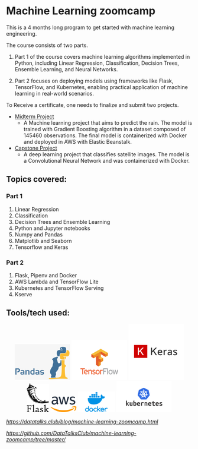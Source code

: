 # Machine Learning zoomcamp
This is a 4 months long program to get started with machine learning engineering.

The course consists of two parts.

1. Part 1 of the course covers machine learning algorithms implemented in Python, including Linear Regression, Classification, Decision Trees, Ensemble Learning, and Neural Networks.

1. Part 2 focuses on deploying models using frameworks like Flask, TensorFlow, and Kubernetes, enabling practical application of machine learning in real-world scenarios.

To Receive a certificate, one needs to finalize and submit two projects.
- [Midterm Project](https://github.com/batxes/MLzoomcamp/tree/main/midterm_project)
    - A Machine learning project that aims to predict the rain. The model is trained with Gradient Boosting algorithm in a dataset composed of 145460 observations. The final model is containerized with Docker and deployed in AWS with Elastic Beanstalk.
- [Capstone Project](https://github.com/batxes/MLzoomcamp/tree/main/capstone1)
    - A deep learning project that classifies satellite images. The model is a Convolutional Neural Network and was containerized with Docker.


## Topics covered:
### Part 1
1. Linear Regression
1. Classification
1. Decision Trees and Ensemble Learning
1. Python and Jupyter notebooks
1. Numpy and Pandas
1. Matplotlib and Seaborn
1. Tensorflow and Keras
### Part 2
1. Flask, Pipenv and Docker
1. AWS Lambda and TensorFlow Lite
1. Kubernetes and TensorFlow Serving
1. Kserve

## Tools/tech used:

<p align="center">
    <img src="icons/pandas.png" width="150">
    <img src="icons/tensorflow.png" width="150">
    <img src="icons/keras.png" width="150">
    <img src="icons/flask.png" width="60">
    <img src="icons/aws.png" width="70">
    <img src="icons/Docker.png" width="100">
    <img src="icons/kubernetes.png" width="150">
</p>


*https://datatalks.club/blog/machine-learning-zoomcamp.html*

*https://github.com/DataTalksClub/machine-learning-zoomcamp/tree/master/*
